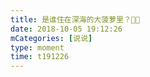 ```yaml
---
title: 是谁住在深海的大菠萝里？👀🍍
date: 2018-10-05 19:12:26
mCategories: [说说]
type: moment
time: t191226
---
```


<div id="pics-20181005191226"></div>

<script src="/lib/moment/pics.js"></script>
<script>
var data = [
    {"link": "2018-10-05_000000.jpeg", "type": "shuoshuo"},
    {"link": "2018-10-05_000001.jpeg", "type": "shuoshuo"},
    {"link": "2018-10-05_000002.jpeg", "type": "shuoshuo"}
];
picsRender(data, "pics-20181005191226");
</script>

